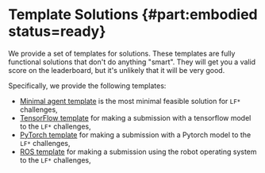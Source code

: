 # Template Solutions {#part:embodied status=ready}

We provide a set of templates for solutions. These templates are fully functional solutions that don't do anything "smart". They will get you a valid score on the leaderboard, but it's unlikely that it will be very good.

Specifically, we provide the following templates:

- [Minimal agent template](#minimal-template) is the most minimal feasible solution for `LF*` challenges,
- [TensorFlow template](#tensorflow-template) for making a submission with a tensorflow model to the `LF*` challenges,
- [PyTorch template](#pytorch-template) for making a submission with a Pytorch model to the `LF*` challenges,
- [ROS template](#ros-template) for making a submission using the robot operating system to the `LF*` challenges, 
 

<minitoc />